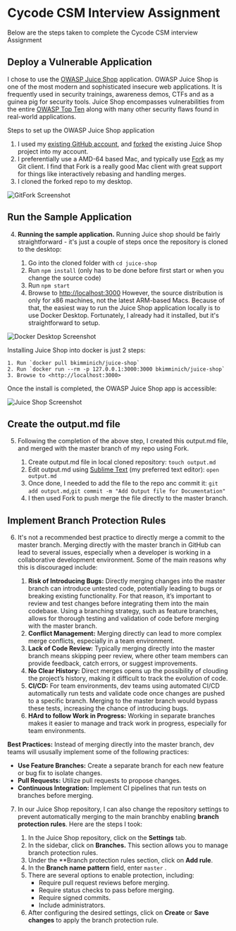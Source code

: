 # Cycode CSM Interview Assignment

Below are the steps taken to complete the Cycode CSM interview Assignment

## Deploy a Vulnerable Application

I chose to use the [OWASP Juice Shop](https://owasp.org/www-project-juice-shop/) application. OWASP Juice Shop is one of the most modern and sophisticated insecure web applications. It is frequently used in security trainings, awareness demos, CTFs and as a guinea pig for security tools. Juice Shop encompasses vulnerabilities from the entire [OWASP Top Ten](https://owasp.org/www-project-top-ten) along with many other security flaws found in real-world applications.

Steps to set up the OWASP Juice Shop application

1. I used my [existing GitHub account](https://github.com/stevenjweaver), and [forked](https://github.com/stevenjweaver/juice-shop) the existing Juice Shop project into my account. 
2. I preferentially use a AMD-64 based Mac, and typically use [Fork](https://git-fork.com/) as my Git client. I find that Fork is a really good Mac client with great support for things like interactively rebasing and handling merges. 
3. I cloned the forked repo to my desktop.

![GitFork Screenshot](screenshots/gitfork.gif)

## Run the Sample Application

4. **Running the sample application.** Running Juice shop should be fairly straightforward - it's just a couple of steps once the repository is cloned to the desktop:

	1. Go into the cloned folder with `cd juice-shop`
	2. Run `npm install` (only has to be done before first start or when you change the source code)
	3. Run `npm start`
	4. Browse to <http://localhost:3000>
However, the source distribution is only for x86 machines, not the latest ARM-based Macs. Because of that, the easiest way to run the Juice Shop application locally is to use Docker Desktop. Fortunately, I already had it installed, but it's straightforward to setup.

![Docker Desktop Screenshot](screenshots/docker.gif)

Installing Juice Shop into docker  is just 2 steps:

	1. Run `docker pull bkimminich/juice-shop`
	2. Run `docker run --rm -p 127.0.0.1:3000:3000 bkimminich/juice-shop`
	3. Browse to <http://localhost:3000>

Once the install is completed, the OWASP Juice Shop app is accessible: 

![Juice Shop Screenshot](screenshots/juiceshop.gif)

## Create the output.md file

5. Following the completion of the above step, I created this output.md file, and merged with the master branch of my repo using Fork.
	
	1. Create output.md file in local cloned repository: `touch output.md`
	2. Edit output.md using [Sublime Text](https://www.sublimetext.com/) (my preferred text editor): `open output.md`
	3. Once done, I needed to add the file to the repo anc commit it: `git add output.md`,`git commit -m "Add Output file for Documentation"`
	4. I then used Fork to push merge the file directly to the master branch. 

## Implement Branch Protection Rules

6. It's not a recommended best practice to directly merge a commit to the master branch. Merging directly with the master branch in GitHub can lead to several issues, especially when a developer is working in a collaborative development environment. Some of the main reasons why this is discouraged include:

	1. **Risk of Introducing Bugs:** Directly merging changes into the master branch can introduce untested code, potentially leading to bugs or breaking existing functionality. For that reason, it’s important to review and test changes before integrating them into the main codebase. Using a branching strategy, such as feature branches, allows for thorough testing and validation of code before merging with the master branch.
	2. **Conflict Management:** Merging directly can lead to more complex merge conflicts, especially in a team environment.
	3. **Lack of Code Review:** Typically merging directly into the master branch means skipping peer review, where other team members can provide feedback, catch errors, or suggest improvements. 
	4. **No Clear History:** Direct merges opens up the possibility of clouding the project’s history, making it difficult to track the evolution of code. 
	6. **CI/CD:** For team environments, dev teams using automated CI/CD automatically run tests and validate code once changes are pushed to a specific branch. Merging to the master branch would bypass these tests, increasing the chance of introducing bugs.
	7. **HArd to follow Work in Progress:** Working in separate branches makes it easier to manage and track work in progress, especially for team environments. 

**Best Practices:** Instead of merging directly into the master branch, dev teams will ususally implement some of the following practices:

- **Use Feature Branches:** Create a separate branch for each new feature or bug fix to isolate changes.
- **Pull Requests:** Utilize pull requests to propose changes.
- **Continuous Integration:** Implement CI pipelines that run tests on branches before merging.

7. In our Juice Shop repository, I can also change the repository settings to prevent automatically merging to the main branchby enabling **branch protection rules**. Here are the steps I took:

	1. In the Juice Shop repository, click on the **Settings** tab.
	2. In the sidebar, click on **Branches.** This section allows you to manage branch protection rules.
	3. Under the **Branch protection rules section, click on **Add rule**.
	4. In the **Branch name pattern** field, enter `master` .
	5. There are several options to enable protection, including:
		- Require pull request reviews before merging.
		- Require status checks to pass before merging.
		- Require signed commits.
		- Include administrators.
	6. After configuring the desired settings, click on **Create** or **Save changes** to apply the branch protection rule.
